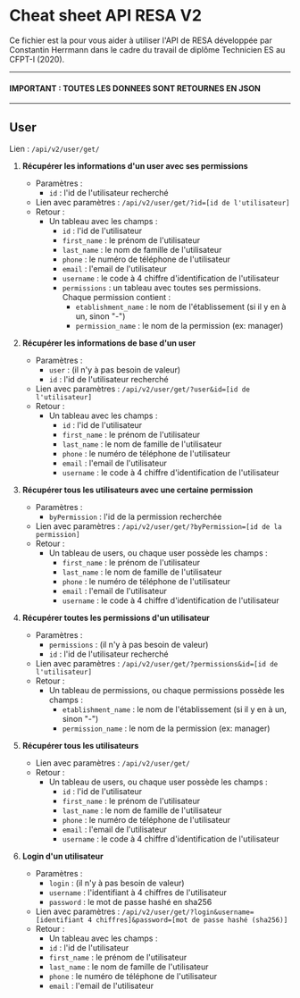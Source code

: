 # Cheat sheet API RESA V2
Ce fichier est la pour vous aider à utiliser l'API de RESA développée par Constantin Herrmann dans le cadre du travail de diplôme Technicien ES au CFPT-I (2020).

---
#### IMPORTANT : TOUTES LES DONNEES SONT RETOURNES EN JSON
---

## User
Lien : ```/api/v2/user/get/```

1. **Récupérer les informations d'un user avec ses permissions**
   - Paramètres : 
     - ```id``` : l'id de l'utilisateur recherché
   - Lien avec paramètres : ```/api/v2/user/get/?id=[id de l'utilisateur]```
   - Retour : 
     - Un tableau avec les champs :
       - ```id``` : l'id de l'utilisateur
       - ```first_name``` : le prénom de l'utilisateur
       - ```last_name``` : le nom de famille de l'utilisateur
       - ```phone``` : le numéro de téléphone de l'utilisateur
       - ```email``` : l'email de l'utilisateur
       - ```username``` : le code à 4 chiffre d'identification de l'utilisateur
       - ```permissions``` : un tableau avec toutes ses permissions. Chaque permission contient :
           - ```etablishment_name``` : le nom de l'établissement (si il y en à un, sinon "-")
           - ```permission_name``` : le nom de la permission (ex: manager)
  
2. **Récupérer les informations de base d'un user**
   - Paramètres : 
     - ```user``` : (il n'y à pas besoin de valeur)
     - ```id``` : l'id de l'utilisateur recherché
   - Lien avec paramètres : ```/api/v2/user/get/?user&id=[id de l'utilisateur]```
   - Retour : 
     - Un tableau avec les champs :
       - ```id``` : l'id de l'utilisateur
       - ```first_name``` : le prénom de l'utilisateur
       - ```last_name``` : le nom de famille de l'utilisateur
       - ```phone``` : le numéro de téléphone de l'utilisateur
       - ```email``` : l'email de l'utilisateur
       - ```username``` : le code à 4 chiffre d'identification de l'utilisateur

3. **Récupérer tous les utilisateurs avec une certaine permission**
   - Paramètres : 
     - ```byPermission``` : l'id de la permission recherchée
   - Lien avec paramètres : ```/api/v2/user/get/?byPermission=[id de la permission]```
   - Retour : 
     - Un tableau de users, ou chaque user possède les champs :
       - ```first_name``` : le prénom de l'utilisateur
       - ```last_name``` : le nom de famille de l'utilisateur
       - ```phone``` : le numéro de téléphone de l'utilisateur
       - ```email``` : l'email de l'utilisateur
       - ```username``` : le code à 4 chiffre d'identification de l'utilisateur

4. **Récupérer toutes les permissions d'un utilisateur**
   - Paramètres : 
     - ```permissions``` : (il n'y à pas besoin de valeur)
     - ```id``` : l'id de l'utilisateur recherché
   - Lien avec paramètres : ```/api/v2/user/get/?permissions&id=[id de l'utilisateur]```
   - Retour : 
     - Un tableau de permissions, ou chaque permissions possède les champs :
       - ```etablishment_name``` : le nom de l'établissement (si il y en à un, sinon "-")
       - ```permission_name``` : le nom de la permission (ex: manager)

5. **Récupérer tous les utilisateurs**
   - Lien avec paramètres : ```/api/v2/user/get/```
   - Retour : 
     - Un tableau de users, ou chaque user possède les champs :
       - ```id``` : l'id de l'utilisateur
       - ```first_name``` : le prénom de l'utilisateur
       - ```last_name``` : le nom de famille de l'utilisateur
       - ```phone``` : le numéro de téléphone de l'utilisateur
       - ```email``` : l'email de l'utilisateur
       - ```username``` : le code à 4 chiffre d'identification de l'utilisateur
  
6. **Login d'un utilisateur**
   - Paramètres : 
     - ```login``` : (il n'y à pas besoin de valeur)
     - ```username``` : l'identifiant à 4 chiffres de l'utilisateur
     - ```password``` : le mot de passe hashé en sha256
   - Lien avec paramètres : ```/api/v2/user/get/?login&username=[identifiant 4 chiffres]&password=[mot de passe hashé (sha256)]```
   - Retour : 
       - Un tableau avec les champs :
       - ```id``` : l'id de l'utilisateur
       - ```first_name``` : le prénom de l'utilisateur
       - ```last_name``` : le nom de famille de l'utilisateur
       - ```phone``` : le numéro de téléphone de l'utilisateur
       - ```email``` : l'email de l'utilisateur

